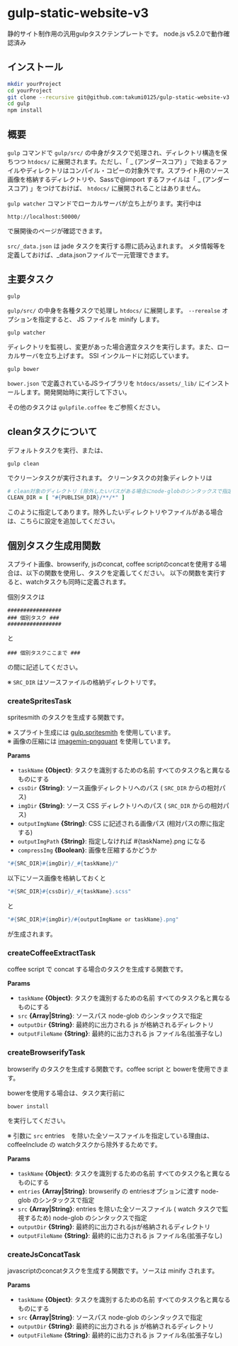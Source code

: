 gulp-static-website-v3
===============================

静的サイト制作用の汎用gulpタスクテンプレートです。
node.js v5.2.0で動作確認済み

## インストール
```bash
mkdir yourProject
cd yourProject
git clone --recursive git@github.com:takumi0125/gulp-static-website-v3.git .
cd gulp
npm install
```

## 概要

`gulp` コマンドで `gulp/src/` の中身がタスクで処理され、ディレクトリ構造を保ちつつ `htdocs/` に展開されます。ただし、「 _ (アンダースコア) 」で始まるファイルやディレクトリはコンパイル・コピーの対象外です。スプライト用のソース画像を格納するディレクトリや、Sassで@import するファイルは「 _ (アンダースコア) 」をつけておけば、 `htdocs/` に展開されることはありません。

`gulp watcher` コマンドでローカルサーバが立ち上がります。実行中は
```
http://localhost:50000/
```
で展開後のページが確認できます。

`src/_data.json` は jade タスクを実行する際に読み込まれます。
メタ情報等を定義しておけば、_data.jsonファイルで一元管理できます。

## 主要タスク

```
gulp
```
`gulp/src/` の中身を各種タスクで処理し `htdocs/` に展開します。
`--rerealse` オプションを指定すると、 JS ファイルを minify します。

```
gulp watcher
```
ディレクトリを監視し、変更があった場合適宜タスクを実行します。また、ローカルサーバを立ち上げます。
SSI インクルードに対応しています。

```
gulp bower
```
`bower.json` で定義されているJSライブラリを `htdocs/assets/_lib/` にインストールします。開発開始時に実行して下さい。


その他のタスクは `gulpfile.coffee` をご参照ください。


## cleanタスクについて
デフォルトタスクを実行、または、

```
gulp clean
```

でクリーンタスクが実行されます。
クリーンタスクの対象ディレクトリは

```coffeescript
# clean対象のディレクトリ (除外したいパスがある場合にnode-globのシンタックスで指定)
CLEAN_DIR = [ "#{PUBLISH_DIR}/**/*" ]
```

このように指定してあります。除外したいディレクトリやファイルがある場合は、こちらに設定を追加してください。


## 個別タスク生成用関数

スプライト画像、browserify, jsのconcat, coffee scriptのconcatを使用する場合は、以下の関数を使用し、タスクを定義してください。
以下の関数を実行すると、watchタスクも同時に定義されます。

個別タスクは

```
#################
### 個別タスク ###
#################
```

と

```
### 個別タスクここまで ###
```

の間に記述してください。


※ `SRC_DIR` はソースファイルの格納ディレクトリです。


### createSpritesTask

spritesmith のタスクを生成する関数です。

※ スプライト生成には <a href="https://github.com/twolfson/gulp.spritesmith" target="_blank"> gulp.spritesmith</a> を使用しています。<br>
※ 画像の圧縮には <a href="https://github.com/imagemin/imagemin-pngquant" target="_blank">imagemin-pngquant</a> を使用しています。

**Params**

 - `taskName` **{Object}**: タスクを識別するための名前 すべてのタスク名と異なるものにする
 - `cssDir` **{String}**: ソース画像ディレクトリへのパス ( `SRC_DIR` からの相対パス)
 - `imgDir` **{String}**: ソース CSS ディレクトリへのパス ( `SRC_DIR` からの相対パス)
 - `outputImgName` **{String}**: CSS に記述される画像パス (相対パスの際に指定する)
 - `outputImgPath` **{String}**: 指定しなければ #{taskName}.png になる
 - `compressImg` **{Boolean}**: 画像を圧縮するかどうか

```coffeescript
"#{SRC_DIR}#{imgDir}/_#{taskName}/"
```
以下にソース画像を格納しておくと
```coffeescript
"#{SRC_DIR}#{cssDir}/_#{taskName}.scss"
```
と
```coffeescript
"#{SRC_DIR}#{imgDir}/#{outputImgName or taskName}.png"
```
が生成されます。

### createCoffeeExtractTask

coffee script で concat する場合のタスクを生成する関数です。

**Params**

 - `taskName` **{Object}**: タスクを識別するための名前 すべてのタスク名と異なるものにする
 - `src` **{Array|String}**: ソースパス node-glob のシンタックスで指定
 - `outputDir` **{String}**: 最終的に出力される js が格納されるディレクトリ
 - `outputFileName` **{String}**: 最終的に出力される js ファイル名(拡張子なし)

### createBrowserifyTask
browserify のタスクを生成する関数です。coffee script と bowerを使用できます。

bowerを使用する場合は、タスク実行前に
```
bower install
```
を実行してください。

※ 引数に `src` entries　を除いた全ソースファイルを指定している理由は、coffeeInclude の watchタスクから除外するためです。

**Params**

 - `taskName` **{Object}**: タスクを識別するための名前 すべてのタスク名と異なるものにする
 - `entries` **{Array|String}**: browserify の entriesオプションに渡す node-glob のシンタックスで指定
 - `src` **{Array|String}**: entries を除いた全ソースファイル ( watch タスクで監視するため) node-glob のシンタックスで指定
 - `outputDir` **{String}**: 最終的に出力されるjsが格納されるディレクトリ
 - `outputFileName` **{String}**: 最終的に出力される js ファイル名(拡張子なし)


### createJsConcatTask

javascriptのconcatタスクを生成する関数です。ソースは minify されます。

**Params**

 - `taskName` **{Object}**: タスクを識別するための名前 すべてのタスク名と異なるものにする
 - `src` **{Array|String}**: ソースパス node-glob のシンタックスで指定
 - `outputDir` **{String}**: 最終的に出力される js が格納されるディレクトリ
 - `outputFileName` **{String}**: 最終的に出力される js ファイル名(拡張子なし)
